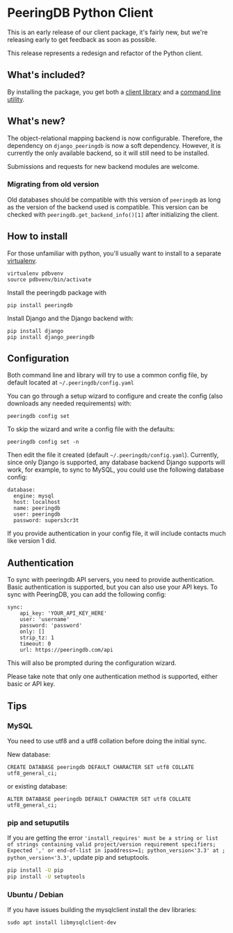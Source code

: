 # PeeringDB Python Client
This is an early release of our client package, it's fairly new, but we're releasing early to get feedback as soon as possible.

This release represents a redesign and refactor of the Python client.

## What's included?
By installing the package, you get both a [client library](api.md) and a [command line utility](cli.md).

## What's new?
The object-relational mapping backend is now configurable. Therefore, the dependency on `django_peeringdb` is now a soft dependency. However, it is currently the only available backend, so it will still need to be installed.

Submissions and requests for new backend modules are welcome.

### Migrating from old version
Old databases should be compatible with this version of `peeringdb` as long as the version of the backend used is compatible. This version can be checked with `peeringdb.get_backend_info()[1]` after initializing the client.

## How to install
For those unfamiliar with python, you'll usually want to install to a separate [virtualenv](http://docs.python-guide.org/en/latest/dev/virtualenvs/).

    virtualenv pdbvenv
    source pdbvenv/bin/activate

Install the peeringdb package with

    pip install peeringdb

Install Django and the Django backend with:

    pip install django
    pip install django_peeringdb

## Configuration
Both command line and library will try to use a common config file, by default located at `~/.peeringdb/config.yaml`

You can go through a setup wizard to configure and create the config (also downloads any needed requirements) with:

    peeringdb config set

To skip the wizard and write a config file with the defaults:

    peeringdb config set -n

Then edit the file it created (default `~/.peeringdb/config.yaml`). Currently, since only Django is supported, any database backend Django supports will work, for example, to sync to MySQL, you could use the following database config:

    database:
      engine: mysql
      host: localhost
      name: peeringdb
      user: peeringdb
      password: supers3cr3t

If you provide authentication in your config file, it will include contacts much like version 1 did.

<!-- After everything is configured, check your setup and install any new dependencies with: -->
<!--     peeringdb depcheck -->

## Authentication
To sync with peeringdb API servers, you need to provide authentication. Basic authentication is supported, but you can also use your API keys. To sync with PeeringDB, you can add the following config:


    sync:
        api_key: 'YOUR_API_KEY_HERE'
        user: 'username'
        password: 'password'
        only: []
        strip_tz: 1
        timeout: 0
        url: https://peeringdb.com/api

This will also be prompted during the configuration wizard.

Please take note that only one authentication method is supported, either basic or API key.

## Tips
### MySQL
You need to use utf8 and a utf8 collation before doing the initial sync.

New database:

    CREATE DATABASE peeringdb DEFAULT CHARACTER SET utf8 COLLATE utf8_general_ci;

or existing database:

    ALTER DATABASE peeringdb DEFAULT CHARACTER SET utf8 COLLATE utf8_general_ci;

### pip and setuputils
If you are getting the error `'install_requires' must be a string or list of strings containing valid project/version requirement specifiers; Expected ',' or end-of-list in ipaddress>=1; python_version<'3.3' at ; python_version<'3.3'`, update pip and setuptools.

```sh
pip install -U pip
pip install -U setuptools
```

### Ubuntu / Debian
If you have issues building the mysqlclient install the dev libraries:

    sudo apt install libmysqlclient-dev
